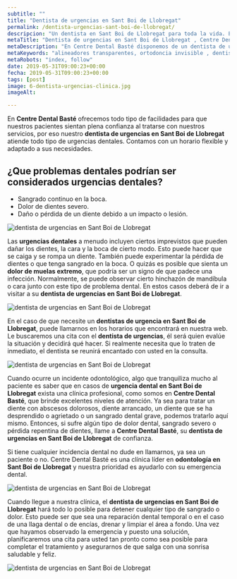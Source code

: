 ```yaml
---
subtitle: ""
title: "Dentista de urgencias en Sant Boi de Llobregat"
permalink: /dentista-urgencias-sant-boi-de-llobregat/
descripcion: "Un dentista en Sant Boi de Llobregat para toda la vida. En Centre Dental Basté queremos brindarle nuestra experiencia al servicio de nuestros pacientes."
metaTitle: "Dentista de urgencias en Sant Boi de Llobregat , Centre Dental Baste"
metaDescription: "En Centre Dental Basté disponemos de un dentista de urgencias en Sant Boi de Llobregat que atiende todo tipo de urgencias dentales." 
metaKeywords: "alineadores transparentes, ortodoncia invisible , dentista, santboi"
metaRobots: "index, follow"
date: 2019-05-31T09:00:23+00:00
fecha: 2019-05-31T09:00:23+00:00
tags: [post]
image: 6-dentista-urgencias-clinica.jpg
imageAlt: 

---
```




En **Centre Dental Basté** ofrecemos todo tipo de facilidades para que nuestros pacientes sientan plena confianza al tratarse con nuestros servicios, por eso nuestro **dentista de urgencias en Sant Boi de Llobregat** atiende todo tipo de urgencias dentales. Contamos con un horario flexible y adaptado a sus necesidades.

## ¿Que problemas dentales podrían ser considerados urgencias dentales?

- Sangrado continuo en la boca.  
- Dolor de dientes severo.  
- Daño o pérdida de un diente debido a un impacto o lesión.

![dentista de urgencias en Sant Boi de Llobregat](/assets/static/images/blog/blog-inner/dentista-urgencias-dentales.jpg)

Las **urgencias dentales** a menudo incluyen ciertos imprevistos que pueden dañar los dientes, la cara y la boca de cierto modo. Esto puede hacer que se caiga y se rompa un diente. También puede experimentar la pérdida de dientes o que tenga sangrado en la boca. O quizás es posible que sienta un **dolor de muelas extremo**, que podría ser un signo de que padece una infección. Normalmente, se puede observar cierto hinchazón de mandíbula o cara junto con este tipo de problema dental. En estos casos deberá de ir a visitar a su **dentista de urgencias en Sant Boi de Llobregat**.

![dentista de urgencias en Sant Boi de Llobregat](/assets/static/images/blog/blog-inner/dentista-urgencias-fractura.jpg)

En el caso de que necesite un **dentistas de urgencia en Sant Boi de Llobregat**, puede llamarnos en los horarios que encontrará en nuestra web. Le buscaremos una cita con el **dentista de urgencias**, él será quien evalúe la situación y decidirá qué hacer. Si realmente necesita que lo traten de inmediato, el dentista se reunirá encantado con usted en la consulta.

![dentista de urgencias en Sant Boi de Llobregat](/assets/static/images/blog/blog-inner/dentista-urgencias-clinica.jpg)

Cuando ocurre un incidente odontológico, algo que tranquiliza mucho al paciente es saber que en casos de **urgencia dental en Sant Boi de Llobregat** exista una clínica profesional, como somos en **Centre Dental Basté**, que brinde excelentes niveles de atención. Ya sea para tratar un diente con abscesos dolorosos, diente arrancado, un diente que se ha desprendido o agrietado o un sangrado dental grave, podemos tratarlo aquí mismo. Entonces, si sufre algún tipo de dolor dental, sangrado severo o pérdida repentina de dientes, llame a **Centre Dental Basté**, su **dentista de urgencias en Sant Boi de Llobregat** de confianza.

Si tiene cualquier incidencia dental no dude en llamarnos, ya sea un paciente o no. Centre Dental Basté es una clínica líder en **odontología en Sant Boi de Llobregat** y nuestra prioridad es ayudarlo con su emergencia dental.

![dentista de urgencias en Sant Boi de Llobregat](/assets/static/images/blog/blog-inner/dentista-urgencia-absceso.jpg)

Cuando llegue a nuestra clínica, el **dentista de urgencias en Sant Boi de Llobregat** hará todo lo posible para detener cualquier tipo de sangrado o dolor. Esto puede ser que sea una reparación dental temporal o en el caso de una llaga dental o de encías, drenar y limpiar el área a fondo. Una vez que hayamos observado la emergencia y puesto una solución, planificaremos una cita para usted tan pronto como sea posible para completar el tratamiento y asegurarnos de que salga con una sonrisa saludable y feliz.

![dentista de urgencias en Sant Boi de Llobregat](/assets/static/images/blog/blog-inner/dentista-urgencias.jpg)
